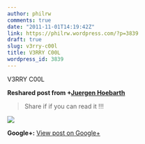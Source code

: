 ```yaml
---
author: philrw
comments: true
date: "2011-11-01T14:19:42Z"
link: https://philrw.wordpress.com/?p=3839
draft: true
slug: v3rry-c00l
title: V3RRY C00L
wordpress_id: 3839
---
```


V3RRY C00L  
  
**Reshared post from +[Juergen Hoebarth](https://plus.google.com/108044554855018652985)**  


<blockquote>Share if if you can read it !!!</blockquote>

  
[![](https://lh6.googleusercontent.com/-E45qG1kLDSM/Tq0DFSAPObI/AAAAAAAAHR8/xB0NFYRTLg4/299443_10150346278474600_124125724599_8043976_724145869_n.jpeg)](https://lh6.googleusercontent.com/-E45qG1kLDSM/Tq0DFSAPObI/AAAAAAAAHR8/xB0NFYRTLg4/299443_10150346278474600_124125724599_8043976_724145869_n.jpeg)

**Google+:** [View post on Google+](https://plus.google.com/112635701538421437720/posts/S8RHAgC9ouB)
